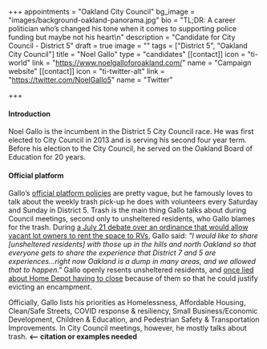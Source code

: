 +++
appointments = "Oakland City Council"
bg_image = "images/background-oakland-panorama.jpg"
bio = "TL;DR: A career politician who’s changed his tone when it comes to supporting police funding but maybe not his heart\n"
description = "Candidate for City Council - District 5"
draft = true
image = ""
tags = ["District 5", "Oakland City Council"]
title = "Noel Gallo"
type = "candidates"
[[contact]]
icon = "ti-world"
link = "https://www.noelgalloforoakland.com/"
name = "Campaign website"
[[contact]]
icon = "ti-twitter-alt"
link = "https://twitter.com/NoelGallo5"
name = "Twitter"

+++
#### Introduction

Noel Gallo is the incumbent in the District 5 City Council race. He was first elected to City Council in 2013 and is serving his second four year term. Before his election to the City Council, he served on the Oakland Board of Education for 20 years.

#### Official platform

Gallo’s [official platform policies](https://www.noelgalloforoakland.com/priorities) are pretty vague, but he famously loves to talk about the weekly trash pick-up he does with volunteers every Saturday and Sunday in District 5. Trash is the main thing Gallo talks about during Council meetings, second only to unsheltered residents, who Gallo blames for the trash. During [a July 21 debate over an ordinance that would allow vacant lot owners to rent the space to RVs](https://twitter.com/DarwinBondGraha/status/1285742647080914944), Gallo said: _"I would like to share \[unsheltered residents\] with those up in the hills and north Oakland so that everyone gets to share the experience that District 7 and 5 are experiences...right now Oakland is a dump in many areas, and we allowed that to happen."_ Gallo openly resents unsheltered residents, and [once lied about Home Depot having to close](https://twitter.com/hyphy_republic/status/1120710552387325952?s=20) because of them so that he could justify evicting an encampment.

Officially, Gallo lists his priorities as Homelessness, Affordable Housing, Clean/Safe Streets, COVID response & resiliency, Small Business/Economic Development, Children & Education, and Pedestrian Safety & Transportation Improvements. In City Council meetings, however, he mostly talks about trash. **<-- citation or examples needed**
